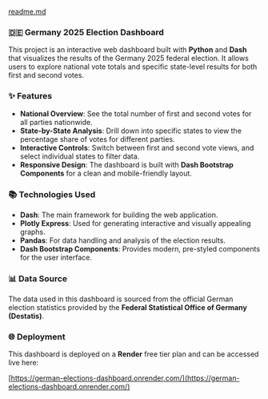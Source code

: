 [readme.md](https://github.com/user-attachments/files/22410766/readme.md)
### **🇩🇪 Germany 2025 Election Dashboard**

This project is an interactive web dashboard built with **Python** and **Dash** that visualizes the results of the Germany 2025 federal election. It allows users to explore national vote totals and specific state-level results for both first and second votes.

### **✨ Features**

* **National Overview**: See the total number of first and second votes for all parties nationwide.  
* **State-by-State Analysis**: Drill down into specific states to view the percentage share of votes for different parties.  
* **Interactive Controls**: Switch between first and second vote views, and select individual states to filter data.  
* **Responsive Design**: The dashboard is built with **Dash Bootstrap Components** for a clean and mobile-friendly layout.

### **📚 Technologies Used**

* **Dash**: The main framework for building the web application.  
* **Plotly Express**: Used for generating interactive and visually appealing graphs.  
* **Pandas**: For data handling and analysis of the election results.  
* **Dash Bootstrap Components**: Provides modern, pre-styled components for the user interface.

### **📊 Data Source**

The data used in this dashboard is sourced from the official German election statistics provided by the **Federal Statistical Office of Germany (Destatis)**.

### **🌐 Deployment**

This dashboard is deployed on a **Render** free tier plan and can be accessed live here:

[https://german-elections-dashboard.onrender.com/](https://german-elections-dashboard.onrender.com/)

